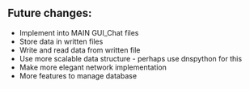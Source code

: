 ## Future changes:
- Implement into MAIN GUI_Chat files
- Store data in written files
- Write and read data from written file
- Use more scalable data structure - perhaps use dnspython for this
- Make more elegant network implementation
- More features to manage database
